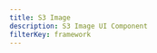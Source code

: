```yaml
---
title: S3 Image
description: S3 Image UI Component
filterKey: framework
---
```


<inline-fragment src="~/ui/storage/fragments/web/installation.md"></inline-fragment>

<inline-fragment framework="react" src="~/ui/storage/fragments/web/s3-image.md"></inline-fragment>
<inline-fragment framework="angular" src="~/ui/storage/fragments/web/s3-image.md"></inline-fragment>
<inline-fragment framework="vue" src="~/ui/storage/fragments/web/s3-image.md"></inline-fragment>
<inline-fragment framework="ionic" src="~/ui/storage/fragments/web/s3-image.md"></inline-fragment>
<inline-fragment framework="react-native" src="~/ui/storage/fragments/react-native/s3-image.md"></inline-fragment>